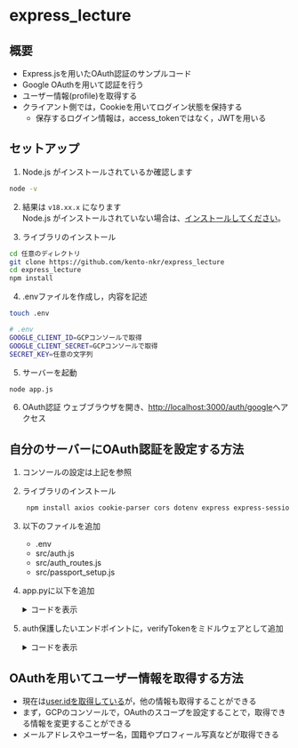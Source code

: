 # express_lecture

## 概要
- Express.jsを用いたOAuth認証のサンプルコード
- Google OAuthを用いて認証を行う
- ユーザー情報(profile)を取得する
- クライアント側では，Cookieを用いてログイン状態を保持する
  - 保存するログイン情報は，access_tokenではなく，JWTを用いる


## セットアップ

1. Node.js がインストールされているか確認します  
  ```sh
  node -v
  ```

2. 結果は ```v18.xx.x``` になります  
   Node.js がインストールされていない場合は、[インストールしてください](https://qiita.com/echolimitless/items/83f8658cf855de04b9ce)。 
  
3. ライブラリのインストール
  ```sh
  cd 任意のディレクトリ
  git clone https://github.com/kento-nkr/express_lecture
  cd express_lecture
  npm install
  ```

4. .envファイルを作成し，内容を記述
  ```sh
  touch .env
  ```
  ```sh
  # .env
  GOOGLE_CLIENT_ID=GCPコンソールで取得
  GOOGLE_CLIENT_SECRET=GCPコンソールで取得
  SECRET_KEY=任意の文字列
  ```

5. サーバーを起動
```sh
node app.js
```  

6. OAuth認証
  ウェブブラウザを開き、[http://localhost:3000/auth/google](http://localhost:3000/auth/google)へアクセス

## 自分のサーバーにOAuth認証を設定する方法
1. コンソールの設定は上記を参照

2. ライブラリのインストール
   ```sh
    npm install axios cookie-parser cors dotenv express express-session jsonwebtoken passport passport-google-oauth20 request uuid
   ```

3. 以下のファイルを追加
   - .env
   - src/auth.js
   - src/auth_routes.js
   - src/passport_setup.js

4. app.pyに以下を追加
    <details>
    <summary>コードを表示</summary>

    ```js
    require("dotenv").config();
    const express = require("express");
    const bodyParser = require("body-parser");
    const cookieParser = require("cookie-parser");
    const session = require("express-session");
    const passport = require("./src/passport_setup");
    const verifyToken = require("./src/auth");
    const authRoutes = require("./src/auth_routes");

    const SERVER_PORT = process.env.SERVER_PORT || 3000;
    const BINDING_PORT = "0.0.0.0";
    const APP = express();

    APP.use(bodyParser.json());

    // Add the cookieParser and session middleware
    APP.use(cookieParser());
    APP.use(
      session({
        secret: process.env.SECRET_KEY,
        resave: false,
        saveUninitialized: true,
        cookie: { secure: process.env.NODE_ENV === "production" },
      })
    );
    APP.use(passport.initialize());
    APP.use(passport.session());

    APP.use("/auth", authRoutes);
    ```

    </details>

5. auth保護したいエンドポイントに，verifyTokenをミドルウェアとして追加
    <details>
    <summary>コードを表示</summary>

    ```js
    APP.get("/profile", verifyToken, (req, res) => {
      res.status(200).send(`Hello, ${req.user.id}, this is the profile route!`);
    });
    ```
    - getやpostの第二引数にverifyTokenを追加することで，認証を行うことができる
    </details>

## OAuthを用いてユーザー情報を取得する方法
- 現在は[user.idを取得している](https://github.com/NKR-24/express_lecture/blob/9ace666083ece7b544df032508048d98a5da02cd/src/auth_routes.js#L19)が，他の情報も取得することができる
- まず，GCPのコンソールで，OAuthのスコープを設定することで，取得できる情報を変更することができる
- メールアドレスやユーザー名，国籍やプロフィール写真などが取得できる
